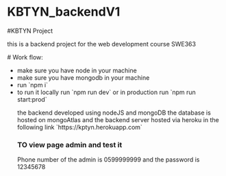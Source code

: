 # KBTYN_backendV1

#KBTYN Project

<p> this is a backend project for the web development course SWE363 </p>
# Work flow: 
<ul>
<li>make sure you have node in your machine</li>
<li>make sure you have mongodb in your machine</li>
<li>run `npm i`</li>
<li>to run it locally run `npm run dev` or in production run `npm run start:prod`</li>
<p> the backend developed using nodeJS and mongoDB the database is hosted on mongoAtlas and the backend server hosted via heroku in the following link `https://kptyn.herokuapp.com`</p>
<h3>TO view page admin and test it </h3>
<p>
Phone number of the admin is 0599999999 and the password is 12345678
</p>
</ul>
